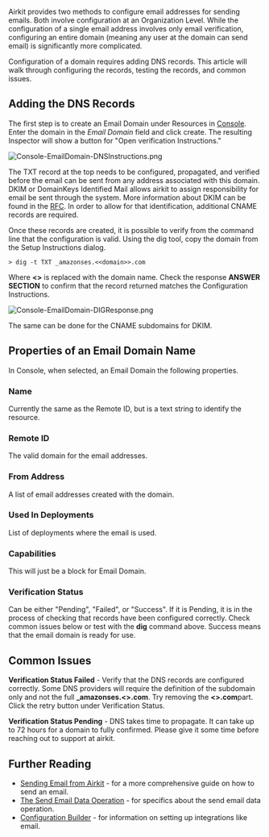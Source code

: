 Airkit provides two methods to configure email addresses for sending emails. Both involve configuration at an Organization Level. While the configuration of a single email address involves only email verification, configuring an entire domain (meaning any user at the domain can send email) is significantly more complicated.


Configuration of a domain requires adding DNS records. This article will walk through configuring the records, testing the records, and common issues.


Adding the DNS Records
----------------------


The first step is to create an Email Domain under Resources in [Console](https://support.airkit.com/docs/console). Enter the domain in the *Email Domain* field and click create. The resulting Inspector will show a button for "Open verification Instructions."


![Console-EmailDomain-DNSInstructions.png](./assets_v1714/configuring-a-domain-for-sending-email-v1714-0.png)


The TXT record at the top needs to be configured, propagated, and verified before the email can be sent from any address associated with this domain. DKIM or DomainKeys Identified Mail allows airkit to assign responsibility for email be sent through the system. More information about DKIM can be found in the [RFC](https://tools.ietf.org/html/rfc6376). In order to allow for that identification, additional CNAME records are required.


Once these records are created, it is possible to verify from the command line that the configuration is valid. Using the dig tool, copy the domain from the Setup Instructions dialog.



```
> dig -t TXT _amazonses.<<domain>>.com
```

Where **<<domain>>** is replaced with the domain name. Check the response **ANSWER SECTION** to confirm that the record returned matches the Configuration Instructions.


![Console-EmailDomain-DIGResponse.png](./assets_v1714/configuring-a-domain-for-sending-email-v1714-1.png)


The same can be done for the CNAME subdomains for DKIM.


Properties of an Email Domain Name
----------------------------------


In Console, when selected, an Email Domain the following properties.


### Name


Currently the same as the Remote ID, but is a text string to identify the resource.


### Remote ID


The valid domain for the email addresses.


### From Address


A list of email addresses created with the domain.


### Used In Deployments


List of deployments where the email is used.


### Capabilities


This will just be a block for Email Domain.


### Verification Status


Can be either "Pending", "Failed", or "Success". If it is Pending, it is in the process of checking that records have been configured correctly. Check common issues below or test with the **dig** command above. Success means that the email domain is ready for use.


Common Issues
-------------


**Verification Status Failed** - Verify that the DNS records are configured correctly. Some DNS providers will require the definition of the subdomain only and not the full **_amazonses.<<domain>>.com**. Try removing the **<<domain>>.com**part. Click the retry button under Verification Status.


**Verification Status Pending** - DNS takes time to propagate. It can take up to 72 hours for a domain to fully confirmed. Please give it some time before reaching out to support at airkit.


Further Reading
---------------


* [Sending Email from Airkit](https://support.airkit.com/docs/sending-email-from-airkit) - for a more comprehensive guide on how to send an email.
* [The Send Email Data Operation](https://support.airkit.com/reference/the-send-email-data-operation) - for specifics about the send email data operation.
* [Configuration Builder](https://support.airkit.com/docs/configuration-builder) - for information on setting up integrations like email.